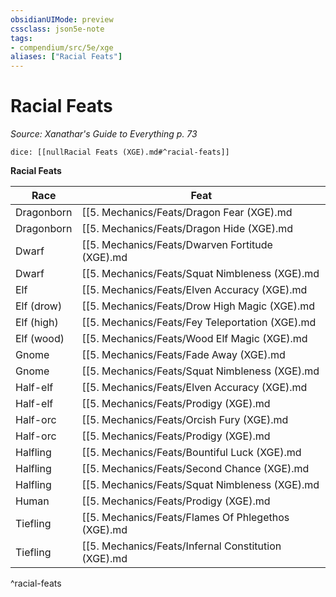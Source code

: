 ```yaml
---
obsidianUIMode: preview
cssclass: json5e-note
tags:
- compendium/src/5e/xge
aliases: ["Racial Feats"]
---
```

# Racial Feats
*Source: Xanathar's Guide to Everything p. 73* 

`dice: [[nullRacial Feats (XGE).md#^racial-feats]]`

**Racial Feats**

| Race | Feat |
|------|------|
| Dragonborn | [[5. Mechanics/Feats/Dragon Fear (XGE).md|Dragon Fear]] |
| Dragonborn | [[5. Mechanics/Feats/Dragon Hide (XGE).md|Dragon Hide]] |
| Dwarf | [[5. Mechanics/Feats/Dwarven Fortitude (XGE).md|Dwarven Fortitude]] |
| Dwarf | [[5. Mechanics/Feats/Squat Nimbleness (XGE).md|Squat Nimbleness]] |
| Elf | [[5. Mechanics/Feats/Elven Accuracy (XGE).md|Elven Accuracy]] |
| Elf (drow) | [[5. Mechanics/Feats/Drow High Magic (XGE).md|Drow High Magic]] |
| Elf (high) | [[5. Mechanics/Feats/Fey Teleportation (XGE).md|Fey Teleportation]] |
| Elf (wood) | [[5. Mechanics/Feats/Wood Elf Magic (XGE).md|Wood Elf Magic]] |
| Gnome | [[5. Mechanics/Feats/Fade Away (XGE).md|Fade Away]] |
| Gnome | [[5. Mechanics/Feats/Squat Nimbleness (XGE).md|Squat Nimbleness]] |
| Half-elf | [[5. Mechanics/Feats/Elven Accuracy (XGE).md|Elven Accuracy]] |
| Half-elf | [[5. Mechanics/Feats/Prodigy (XGE).md|Prodigy]] |
| Half-orc | [[5. Mechanics/Feats/Orcish Fury (XGE).md|Orcish Fury]] |
| Half-orc | [[5. Mechanics/Feats/Prodigy (XGE).md|Prodigy]] |
| Halfling | [[5. Mechanics/Feats/Bountiful Luck (XGE).md|Bountiful Luck]] |
| Halfling | [[5. Mechanics/Feats/Second Chance (XGE).md|Second Chance]] |
| Halfling | [[5. Mechanics/Feats/Squat Nimbleness (XGE).md|Squat Nimbleness]] |
| Human | [[5. Mechanics/Feats/Prodigy (XGE).md|Prodigy]] |
| Tiefling | [[5. Mechanics/Feats/Flames Of Phlegethos (XGE).md|Flames of Phlegethos]] |
| Tiefling | [[5. Mechanics/Feats/Infernal Constitution (XGE).md|Infernal Constitution]] |
^racial-feats